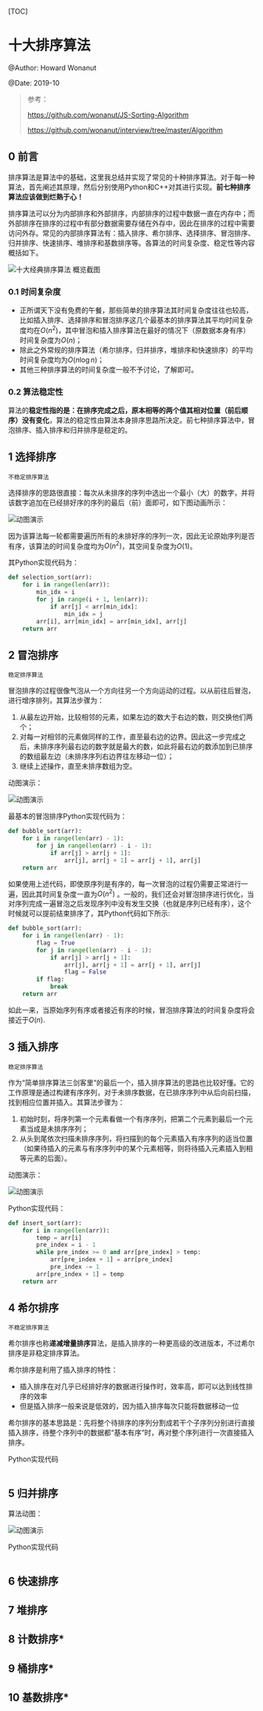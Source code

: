 [TOC]

# 十大排序算法

@Author: Howard Wonanut

@Date: 2019-10

> 参考：
>
> https://github.com/wonanut/JS-Sorting-Algorithm
>
> https://github.com/wonanut/interview/tree/master/Algorithm



## 0 前言

排序算法是算法中的基础，这里我总结并实现了常见的十种排序算法。对于每一种算法，首先阐述其原理，然后分别使用Python和C++对其进行实现。**前七种排序算法应该做到烂熟于心！**

排序算法可以分为内部排序和外部排序，内部排序的过程中数据一直在内存中；而外部排序在排序的过程中有部分数据需要存储在外存中，因此在排序的过程中需要访问外存。常见的内部排序算法有：插入排序、希尔排序、选择排序、冒泡排序、归并排序、快速排序、堆排序和基数排序等。各算法的时间复杂度、稳定性等内容概括如下。

![十大经典排序算法 概览截图](imgs/sort.png)

[图片来源]: https://github.com/wonanut/JS-Sorting-Algorithm



### 0.1 时间复杂度

- 正所谓天下没有免费的午餐，那些简单的排序算法其时间复杂度往往也较高，比如插入排序、选择排序和冒泡排序这几个最基本的排序算法其平均时间复杂度均在$O(n^2)$，其中冒泡和插入排序算法在最好的情况下（原数据本身有序）时间复杂度为$O(n)$；
- 除此之外常规的排序算法（希尔排序，归并排序，堆排序和快速排序）的平均时间复杂度均为$O(n\log{n})$；
- 其他三种排序算法的时间复杂度一般不予讨论，了解即可。



### 0.2 算法稳定性

算法的**稳定性指的是：在排序完成之后，原本相等的两个值其相对位置（前后顺序）没有变化**，算法的稳定性由算法本身排序思路所决定。前七种排序算法中，冒泡排序、插入排序和归并排序是稳定的。



## 1 选择排序

`不稳定排序算法`

选择排序的思路很直接：每次从未排序的序列中选出一个最小（大）的数字，并将该数字追加在已经排好序的序列的最后（前）面即可，如下图动画所示：

![动图演示](imgs/selectionSort.gif)

因为该算法每一轮都需要遍历所有的未排好序的序列一次，因此无论原始序列是否有序，该算法的时间复杂度均为$O(n^2)$，其空间复杂度为$O(1)$。

其Python实现代码为：

```python
def selection_sort(arr):
    for i in range(len(arr)):
        min_idx = i
        for j in range(i + 1, len(arr)):
            if arr[j] < arr[min_idx]:
                min_idx = j
        arr[i], arr[min_idx] = arr[min_idx], arr[j]
    return arr
```



## 2 冒泡排序

`稳定排序算法`

冒泡排序的过程很像气泡从一个方向往另一个方向运动的过程。以从前往后冒泡，进行增序排列，其算法步骤为：

1. 从最左边开始，比较相邻的元素，如果左边的数大于右边的数，则交换他们两个；
2. 对每一对相邻的元素做同样的工作，直至最右边的边界。因此这一步完成之后，未排序序列最右边的数字就是最大的数，如此将最右边的数添加到已排序的数组最左边（未排序序列右边界往左移动一位）；
3. 继续上述操作，直至未排序数组为空。

动图演示：

![动图演示](imgs/bubbleSort.gif)

最基本的冒泡排序Python实现代码为：

```python
def bubble_sort(arr):
    for i in range(len(arr) - 1):
        for j in range(len(arr) - i - 1):
            if arr[j] > arr[j + 1]:
                arr[j], arr[j + 1] = arr[j + 1], arr[j]
    return arr
```

如果使用上述代码，即使原序列是有序的，每一次冒泡的过程仍需要正常进行一遍，因此其时间复杂度一直为$O(n^2)$ 。一般的，我们还会对冒泡排序进行优化，当对序列完成一遍冒泡之后发现序列中没有发生交换（也就是序列已经有序），这个时候就可以提前结束排序了，其Python代码如下所示:

```python
def bubble_sort(arr):
    for i in range(len(arr) - 1):
        flag = True
        for j in range(len(arr) - i - 1):
            if arr[j] > arr[j + 1]:
                arr[j], arr[j + 1] = arr[j + 1], arr[j]
                flag = False
       	if flag:
            break
    return arr
```

如此一来，当原始序列有序或者接近有序的时候，冒泡排序算法的时间复杂度将会接近于$O(n)$.



## 3 插入排序

`稳定排序算法`

作为“简单排序算法三剑客里”的最后一个，插入排序算法的思路也比较好懂。它的工作原理是通过构建有序序列，对于未排序数据，在已排序序列中从后向前扫描，找到相应位置并插入。其算法步骤为：

1. 初始时刻，将序列第一个元素看做一个有序序列，把第二个元素到最后一个元素当成是未排序序列；
2. 从头到尾依次扫描未排序序列，将扫描到的每个元素插入有序序列的适当位置（如果待插入的元素与有序序列中的某个元素相等，则将待插入元素插入到相等元素的后面）。

动图演示：

![动图演示](imgs/insertionSort.gif)

Python实现代码：

```python
def insert_sort(arr):
    for i in range(len(arr)):
        temp = arr[i]
        pre_index = i - 1
        while pre_index >= 0 and arr[pre_index] > temp:
            arr[pre_index + 1] = arr[pre_index]
            pre_index -= 1
        arr[pre_index + 1] = temp
    return arr
```



## 4 希尔排序

`不稳定排序算法`

希尔排序也称**递减增量排序**算法，是插入排序的一种更高级的改进版本，不过希尔排序是非稳定排序算法。

希尔排序是利用了插入排序的特性：

- 插入排序在对几乎已经排好序的数据进行操作时，效率高，即可以达到线性排序的效率
- 但是插入排序一般来说是低效的，因为插入排序每次只能将数据移动一位

希尔排序的基本思路是：先将整个待排序的序列分割成若干个子序列分别进行直接插入排序，待整个序列中的数据都“基本有序”时，再对整个序列进行一次直接插入排序。

Python实现代码

```python

```



## 5 归并排序

算法动图：

![动图演示](imgs/mergeSort.gif)

Python实现代码

```python

```



## 6 快速排序



## 7 堆排序



## 8 计数排序*

## 9 桶排序*

## 10 基数排序*  